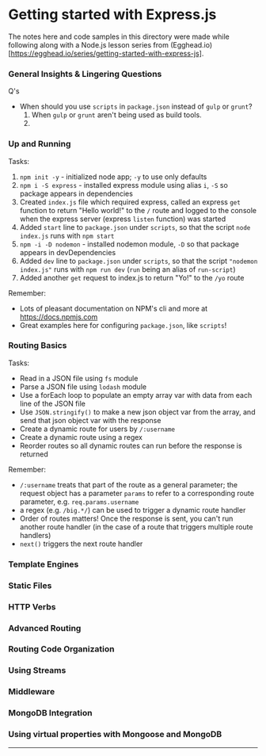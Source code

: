 # Getting started with Express.js

The notes here and code samples in this directory were made while following along with a Node.js lesson series from (Egghead.io)[https://egghead.io/series/getting-started-with-express-js].

### General Insights & Lingering Questions

Q's

- When should you use `scripts` in `package.json` instead of `gulp` or `grunt`?
	1. When `gulp` or `grunt` aren't being used as build tools.
	2.



### Up and Running

Tasks:

1. `npm init -y` - initialized node app; `-y` to use only defaults
2. `npm i -S express` - installed express module using alias `i`, `-S` so package appears in dependencies
3. Created `index.js` file which required express, called an express `get` function to return "Hello world!" to the `/` route and logged to the console when the express server (express `listen` function) was started
4. Added `start` line to `package.json` under `scripts`, so that the script `node index.js` runs with `npm start`
5. `npm -i -D nodemon` - installed nodemon module, `-D` so that package appears in devDependencies
6. Added `dev` line to `package.json` under `scripts`, so that the script `"nodemon index.js"` runs with `npm run dev` (`run` being an alias of `run-script`)
7. Added another `get` request to index.js to return "Yo!" to the `/yo` route

Remember:

- Lots of pleasant documentation on NPM's cli and more at https://docs.npmjs.com
- Great examples here for configuring `package.json`, like `scripts`!


### Routing Basics

Tasks:

- Read in a JSON file using `fs` module
- Parse a JSON file using `lodash` module
- Use a forEach loop to populate an empty array var with data from each line of the JSON file
- Use `JSON.stringify()` to make a new json object var from the array, and send that json object var with the response
- Create a dynamic route for users by `/:username`
- Create a dynamic route using a regex
- Reorder routes so all dynamic routes can run before the response is returned

Remember:

- `/:username` treats that part of the route as a general parameter; the request object has a parameter `params` to refer to a corresponding route parameter, e.g. `req.params.username`
- a regex (e.g. `/big.*/`) can be used to trigger a dynamic route handler
- Order of routes matters! Once the response is sent, you can't run another route handler (in the case of a route that triggers multiple route handlers)
- `next()` triggers the next route handler


### Template Engines



### Static Files



### HTTP Verbs



### Advanced Routing



### Routing Code Organization



### Using Streams



### Middleware



### MongoDB Integration



### Using virtual properties with Mongoose and MongoDB













***
